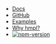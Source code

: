 - [Docs](/docs)
- [GitHub](https://github.com/hmpl-lang/hmpl)
- [Examples](https://github.com/hmpl-lang/examples)
- [Why hmpl?](#why-hmpl)
- [![npm-version](https://img.shields.io/npm/v/hmpl-js?logo=npm&color=0183ff&style=for-the-badge)](https://www.npmjs.com/package/hmpl-js)
